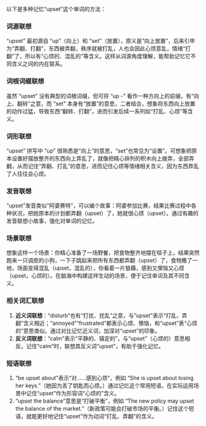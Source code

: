 以下是多种记忆“upset”这个单词的方法：
### 词源联想
“upset” 最初源自 “up”（向上）和 “set”（放置），原义是“向上放置”，后来引申为“弄翻、打翻”，东西被弄翻，秩序就被打乱，人也会因此心烦意乱，情绪“打翻”了，所以有“心烦的、混乱的”等含义。这样从词源角度理解，能帮助记忆它不同含义之间的内在联系。
### 词根词缀联想
虽然 “upset” 没有典型的词根词缀，但可将 “up -” 看作一种方向上的前缀，有“向上、翻转”之意，而 “set” 本身有“放置”的意思，二者结合，想象将东西向上放置的动作过猛，导致东西“翻转、打翻”，进而引发后续一系列如“打乱、心烦”等含义。
### 词形联想
“upset” 拼写中 “up” 很熟悉是“向上”的意思，“set”也常见为“设置”。可想象把原本设置好摆放整齐的东西向上弄乱了，就像把精心排列的积木向上拨弄，全部弄翻，从而记住“弄翻、打乱”的意思，进而记住心烦等情绪相关含义，因为东西弄乱了人往往会心烦。
### 发音联想
“upset”发音类似“阿婆赛特”，可以编个故事：阿婆参加比赛，结果比赛过程中各种状况，把她原本的计划都弄翻（upset）了，她就很心烦（upset）。通过有趣的发音联想小故事，强化对单词的记忆。
### 场景联想
想象这样一个场景：你精心准备了一场野餐，把食物整齐地摆在毯子上，结果突然跑来一只调皮的小狗，一下子跳起来把所有东西都弄翻（upset）了，食物撒了一地，场面变得混乱（upset，混乱的），你看着一片狼藉，感到又懊恼又心烦（upset，心烦的）。在脑海中构建这样生动的场景，便于记住单词及其不同含义。
### 相关词汇联想
1. **近义词联想**：“disturb”也有“打扰、扰乱”之意，与“upset”表示“打乱、弄翻”含义相近；“annoyed”“frustrated”都表示心烦、懊恼，和“upset”表“心烦的”意思类似。通过对比记忆近义词，加深对“upset”的印象。
2. **反义词联想**：“calm”表示“平静的、镇定的”，与“upset”（心烦的）意思相反。记住“calm”时，联想其反义词“upset”，有助于强化记忆。
### 短语联想
1. “be upset about”表示“对……感到心烦”，例如 “She is upset about losing her keys.”（她因为丢了钥匙而心烦。）通过记忆这个常用短语，在实际运用场景中记住“upset”作为形容词“心烦的”含义。
2. “upset the balance”意思是“打破平衡”，例如 “The new policy may upset the balance of the market.”（新政策可能会打破市场的平衡。）记住这个短语，就能更好地记住“upset”作为动词“打乱、弄翻”的含义。 